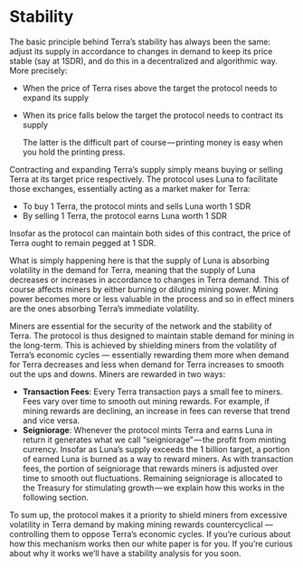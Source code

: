 # Stability

The basic principle behind Terra’s stability has always been the same: adjust its supply in accordance to changes in demand to keep its price stable \(say at 1SDR\), and do this in a decentralized and algorithmic way. More precisely:

* When the price of Terra rises above the target the protocol needs to expand its supply
* When its price falls below the target the protocol needs to contract its supply

  The latter is the difficult part of course — printing money is easy when you hold the printing press.

Contracting and expanding Terra’s supply simply means buying or selling Terra at its target price respectively. The protocol uses Luna to facilitate those exchanges, essentially acting as a market maker for Terra:

* To buy 1 Terra, the protocol mints and sells Luna worth 1 SDR
* By selling 1 Terra, the protocol earns Luna worth 1 SDR

Insofar as the protocol can maintain both sides of this contract, the price of Terra ought to remain pegged at 1 SDR.

What is simply happening here is that the supply of Luna is absorbing volatility in the demand for Terra, meaning that the supply of Luna decreases or increases in accordance to changes in Terra demand. This of course affects miners by either burning or diluting mining power. Mining power becomes more or less valuable in the process and so in effect miners are the ones absorbing Terra’s immediate volatility.

Miners are essential for the security of the network and the stability of Terra. The protocol is thus designed to maintain stable demand for mining in the long-term. This is achieved by shielding miners from the volatility of Terra’s economic cycles — essentially rewarding them more when demand for Terra decreases and less when demand for Terra increases to smooth out the ups and downs. Miners are rewarded in two ways:

* **Transaction Fees**: Every Terra transaction pays a small fee to miners. Fees vary over time to smooth out mining rewards. For example, if mining rewards are declining, an increase in fees can reverse that trend and vice versa.
* **Seigniorage**: Whenever the protocol mints Terra and earns Luna in return it generates what we call “seigniorage” — the profit from minting currency. Insofar as Luna’s supply exceeds the 1 billion target, a portion of earned Luna is burned as a way to reward miners. As with transaction fees, the portion of seigniorage that rewards miners is adjusted over time to smooth out fluctuations. Remaining seigniorage is allocated to the Treasury for stimulating growth — we explain how this works in the following section.

To sum up, the protocol makes it a priority to shield miners from excessive volatility in Terra demand by making mining rewards countercyclical — controlling them to oppose Terra’s economic cycles. If you’re curious about how this mechanism works then our white paper is for you. If you’re curious about why it works we’ll have a stability analysis for you soon.

